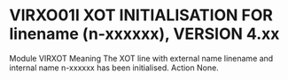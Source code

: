 # VIRXO01I XOT INITIALISATION FOR linename (n-xxxxxx), VERSION 4.xx
Module
    VIRXOT
Meaning
    The XOT line with external name linename and internal name n-xxxxxx has been initialised.
Action
    None.
